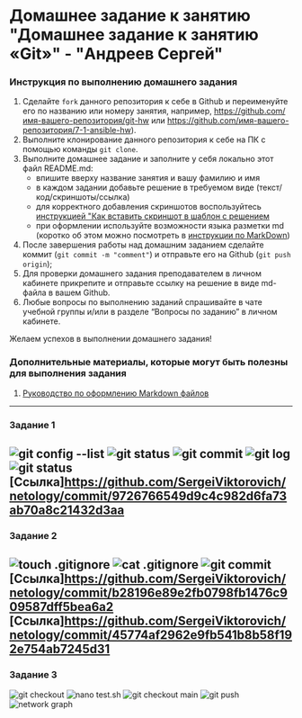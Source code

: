 # Домашнее задание к занятию "Домашнее задание к занятию «Git»" - "Андреев Сергей"


### Инструкция по выполнению домашнего задания

   1. Сделайте `fork` данного репозитория к себе в Github и переименуйте его по названию или номеру занятия, например, https://github.com/имя-вашего-репозитория/git-hw или  https://github.com/имя-вашего-репозитория/7-1-ansible-hw).
   2. Выполните клонирование данного репозитория к себе на ПК с помощью команды `git clone`.
   3. Выполните домашнее задание и заполните у себя локально этот файл README.md:
      - впишите вверху название занятия и вашу фамилию и имя
      - в каждом задании добавьте решение в требуемом виде (текст/код/скриншоты/ссылка)
      - для корректного добавления скриншотов воспользуйтесь [инструкцией "Как вставить скриншот в шаблон с решением](https://github.com/netology-code/sys-pattern-homework/blob/main/screen-instruction.md)
      - при оформлении используйте возможности языка разметки md (коротко об этом можно посмотреть в [инструкции  по MarkDown](https://github.com/netology-code/sys-pattern-homework/blob/main/md-instruction.md))
   4. После завершения работы над домашним заданием сделайте коммит (`git commit -m "comment"`) и отправьте его на Github (`git push origin`);
   5. Для проверки домашнего задания преподавателем в личном кабинете прикрепите и отправьте ссылку на решение в виде md-файла в вашем Github.
   6. Любые вопросы по выполнению заданий спрашивайте в чате учебной группы и/или в разделе “Вопросы по заданию” в личном кабинете.
   
Желаем успехов в выполнении домашнего задания!
   
### Дополнительные материалы, которые могут быть полезны для выполнения задания

1. [Руководство по оформлению Markdown файлов](https://gist.github.com/Jekins/2bf2d0638163f1294637#Code)

---

### Задание 1

![git config --list](https://github.com/SergeiViktorovich/netology/blob/main/img/Screenshot_304.png)
![git status](https://github.com/SergeiViktorovich/netology/blob/main/img/Screenshot_292.png)
![git commit](https://github.com/SergeiViktorovich/netology/blob/main/img/Screenshot_293.png)
![git log](https://github.com/SergeiViktorovich/netology/blob/main/img/Screenshot_294.png)
![git status](https://github.com/SergeiViktorovich/netology/blob/main/img/Screenshot_292.png)
[Ссылка]https://github.com/SergeiViktorovich/netology/commit/9726766549d9c4c982d6fa73ab70a8c21432d3aa
---

### Задание 2

![touch .gitignore](https://github.com/SergeiViktorovich/netology/blob/main/img/Screenshot_295.png)
![cat .gitignore](https://github.com/SergeiViktorovich/netology/blob/main/img/Screenshot_297.png)
![git commit](https://github.com/SergeiViktorovich/netology/blob/main/img/Screenshot_296.png)
[Ссылка]https://github.com/SergeiViktorovich/netology/commit/b28196e89e2fb0798fb1476c909587dff5bea6a2
[Ссылка]https://github.com/SergeiViktorovich/netology/commit/45774af2962e9fb541b8b58f192e754ab7245d31
---

### Задание 3

![git checkout](https://github.com/SergeiViktorovich/netology/blob/main/img/Screenshot_298.png)
![nano test.sh](https://github.com/SergeiViktorovich/netology/blob/main/img/Screenshot_303.png)
![git checkout main](https://github.com/SergeiViktorovich/netology/blob/main/img/Screenshot_300.png)
![git push](https://github.com/SergeiViktorovich/netology/blob/main/img/Screenshot_301.png)
![network graph](https://github.com/SergeiViktorovich/netology/blob/main/img/Screenshot_302.png)
